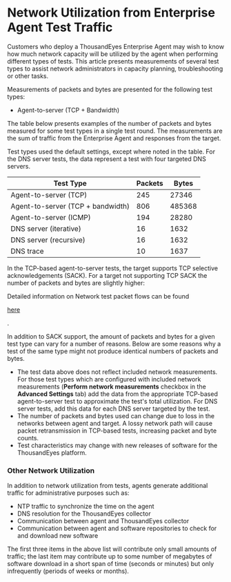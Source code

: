 # Network Utilization from Enterprise Agent Test Traffic

Customers who deploy a ThousandEyes Enterprise Agent may wish to know how much network capacity will be utilized by the agent when performing different types of tests. This article presents measurements of several test types to assist network administrators in capacity planning, troubleshooting or other tasks.

Measurements of packets and bytes are presented for the following test types:

* Agent-to-server (TCP + Bandwidth)

The table below presents examples of the number of packets and bytes measured for some test types in a single test round. The measurements are the sum of traffic from the Enterprise Agent and responses from the target.

Test types used the default settings, except where noted in the table. For the DNS server tests, the data represent a test with four targeted DNS servers.

| **Test Type**                     | **Packets** | **Bytes** |
| --------------------------------- | ----------- | --------- |
| Agent-to-server (TCP)             | 245         | 27346     |
| Agent-to-server (TCP + bandwidth) | 806         | 485368    |
| Agent-to-server (ICMP)            | 194         | 28280     |
| DNS server (iterative)            | 16          | 1632      |
| DNS server (recursive)            | 16          | 1632      |
| DNS trace                         | 10          | 1637      |

In the TCP-based agent-to-server tests, the target supports TCP selective acknowledgements (SACK). For a target not supporting TCP SACK the number of packets and bytes are slightly higher:

Detailed information on Network test packet flows can be found

[here](https://docs.thousandeyes.com/product-documentation/advanced-troubleshooting/network-tests-explained)

.

In addition to SACK support, the amount of packets and bytes for a given test type can vary for a number of reasons. Below are some reasons why a test of the same type might not produce identical numbers of packets and bytes.

* The test data above does not reflect included network measurements. For those test types which are configured with included network measurements (**Perform network measurements** checkbox in the **Advanced Settings** tab) add the data from the appropriate TCP-based agent-to-server test to approximate the test's total utilization. For DNS server tests, add this data for each DNS server targeted by the test.
* The number of packets and bytes used can change due to loss in the networks between agent and target. A lossy network path will cause packet retransmission in TCP-based tests, increasing packet and byte counts.
* Test characteristics may change with new releases of software for the ThousandEyes platform.

### Other Network Utilization <a href="#other-network-utilization" id="other-network-utilization"></a>

In addition to network utilization from tests, agents generate additional traffic for administrative purposes such as:

* NTP traffic to synchronize the time on the agent
* DNS resolution for the ThousandEyes collector
* Communication between agent and ThousandEyes collector
* Communication between agent and software repositories to check for and download new software

The first three items in the above list will contribute only small amounts of traffic; the last item may contribute up to some number of megabytes of software download in a short span of time (seconds or minutes) but only infrequently (periods of weeks or months).
